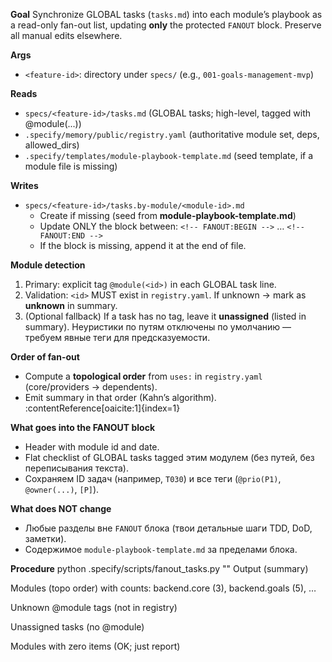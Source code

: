 **Goal**
Synchronize GLOBAL tasks (`tasks.md`) into each module’s playbook as a read-only fan-out list,
updating **only** the protected `FANOUT` block. Preserve all manual edits elsewhere.

**Args**
- `<feature-id>`: directory under `specs/` (e.g., `001-goals-management-mvp`)

**Reads**
- `specs/<feature-id>/tasks.md` (GLOBAL tasks; high-level, tagged with @module(...))
- `.specify/memory/public/registry.yaml` (authoritative module set, deps, allowed_dirs)
- `.specify/templates/module-playbook-template.md` (seed template, if a module file is missing)

**Writes**
- `specs/<feature-id>/tasks.by-module/<module-id>.md`
  - Create if missing (seed from **module-playbook-template.md**)
  - Update ONLY the block between:
    `<!-- FANOUT:BEGIN -->` … `<!-- FANOUT:END -->`
  - If the block is missing, append it at the end of file.

**Module detection**
1) Primary: explicit tag `@module(<id>)` in each GLOBAL task line.
2) Validation: `<id>` MUST exist in `registry.yaml`. If unknown → mark as **unknown** in summary.
3) (Optional fallback) If a task has no tag, leave it **unassigned** (listed in summary). Heуристики по путям отключены по умолчанию — требуем явные теги для предсказуемости.

**Order of fan-out**
- Compute a **topological order** from `uses:` in `registry.yaml` (core/providers → dependents).
- Emit summary in that order (Kahn’s algorithm). :contentReference[oaicite:1]{index=1}

**What goes into the FANOUT block**
- Header with module id and date.
- Flat checklist of GLOBAL tasks tagged этим модулем (без путей, без переписывания текста).
- Сохраняем ID задач (например, `T030`) и все теги (`@prio(P1)`, `@owner(...)`, `[P]`).

**What does NOT change**
- Любые разделы вне `FANOUT` блока (твои детальные шаги TDD, DoD, заметки).
- Содержимое `module-playbook-template.md` за пределами блока.

**Procedure**
python .specify/scripts/fanout_tasks.py "<feature-id>"
Output (summary)

Modules (topo order) with counts: backend.core (3), backend.goals (5), …

Unknown @module tags (not in registry)

Unassigned tasks (no @module)

Modules with zero items (OK; just report)
